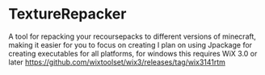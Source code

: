 # TextureRepacker
 A tool for repacking your recoursepacks to different versions of minecraft, making it easier for you to focus on creating
 I plan on using Jpackage for creating executables for all platforms, for windows this requires WiX 3.0 or later https://github.com/wixtoolset/wix3/releases/tag/wix3141rtm